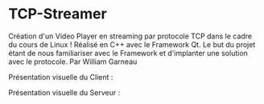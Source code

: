 # TCP-Streamer
Création d'un Video Player en streaming par protocole TCP dans le cadre du cours de Linux ! Réalisé en C++ avec le Framework Qt.
Le but du projet étant de nous familiariser avec le Framework et d'implanter une solution avec le protocole.
Par William Garneau

Présentation visuelle du Client :

Présentation visuelle du Serveur :
